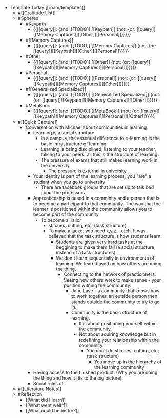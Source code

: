 - Template Today [[roam/templates]]
    - #[[Gratitude List]] 
    - #Spheres 
        - #Keypath
            - {{[[query]]: {and: [[TODO]] [[Keypath]] {not: {or: [[query]][[Memory Captures]][[Other]][[Personal]]}}}}}
        - #[[Memory Captures]]
            - {{[[query]]: {and: [[TODO]] [[Memory Captures]] {not: {or: [[query]][[Keypath]][[Other]][[Personal]]}}}}}
        - #Other
            - {{[[query]]: {and: [[TODO]] [[Other]] {not: {or: [[query]][[Keypath]][[Memory Captures]][[Personal]]}}}}}
        - #Personal
            - {{[[query]]: {and: [[TODO]] [[Personal]] {not: {or: [[query]][[Keypath]][[Memory Captures]][[Other]]}}}}}
        - #[[Generalized Specialized]]
            - {{[[query]]: {and: [[TODO]] [[Generalized Specialized]] {not: {or: [[query]][[Keypath]][[Memory Captures]][[Other]]}}}}}
        - #MetaBook
            - {{[[query]]: {and: [[TODO]] [[MetaBook]] {not: {or: [[query]][[Keypath]][[Memory Captures]][[Personal]][[Other]]}}}}}
    - #[[Quick Capture]]
        - Conversation with Michael about communities in learning
            - Learning is a social structure
                - In a campus, the essential difference to e-learning is the basic infrastructure of learning
                - Learning is being disciplined, listening to your teacher, talking to your peers, all this is the structure of learning.
                - The pressure of exams that still makes learning work in the university
                    - The pressure is external in university
            - Your identity is part of the learning process, you "are" a student when you go to university
                - There are facebook groups that are set up to talk bad about the professors
            - Apprenticeship is based in a comminity and a person that is to become a participant to that community. The way that the learner is positioned within the community allows you to become part of the community
                - To become a Tailor
                    - stitches, cutting, etc, (task structure)
                    - To make a jacket you need x,y,z... etch. It was believed that the task structure is how students learn.
                        - Students are given very hard tasks at the beggining to make them fail (a social structure instead of a task structures)
                        - We don't learn sequentially in environments of learning. We learn based on how others are doing the thing.
                            - Connecting to the network of practicioners. Seeing how others work to make sense - your position withing the community.
                                - Jane Lave - a community that knows how to work together, an outside person then stands outside the community to try to go in.
                                - Community is the basic structure of learning.
                                    - It is about positioning yourself within the community.
                                    - Not about aquiring knowledge but in redefining your relationship within the community.
                                        - You don't do stitches, cutting, etc, (task structure)
                                            - You move up in the hierarchy of  the learning community
            - Having access to the finished product. (Why you are doing the thing  and how it fits to the big picture)
            - Social rules of 
    - #[[Literature Notes]]
    - #Reflection
        - [[What did I learn]]
        - [[What went well?]]
        - [[What could be better?]]
